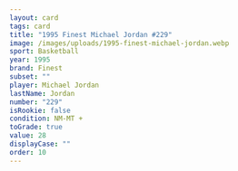 ```yaml
---
layout: card
tags: card
title: "1995 Finest Michael Jordan #229"
image: /images/uploads/1995-finest-michael-jordan.webp
sport: Basketball
year: 1995
brand: Finest
subset: ""
player: Michael Jordan
lastName: Jordan
number: "229"
isRookie: false
condition: NM-MT +
toGrade: true
value: 28
displayCase: ""
order: 10
---
```

